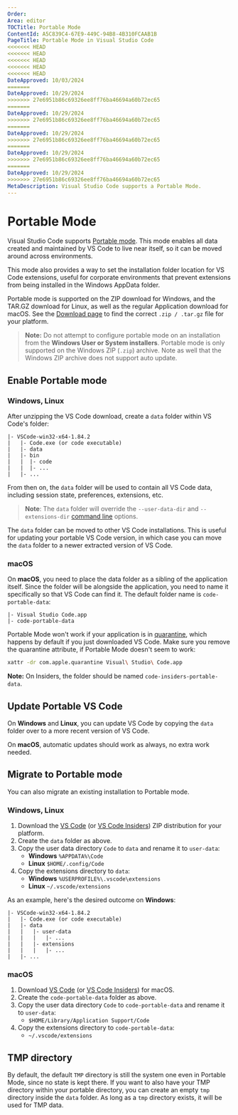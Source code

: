 ```yaml
---
Order:
Area: editor
TOCTitle: Portable Mode
ContentId: A5C839C4-67E9-449C-94B8-4B310FCAAB1B
PageTitle: Portable Mode in Visual Studio Code
<<<<<<< HEAD
<<<<<<< HEAD
<<<<<<< HEAD
<<<<<<< HEAD
<<<<<<< HEAD
DateApproved: 10/03/2024
=======
DateApproved: 10/29/2024
>>>>>>> 27e6951b86c69326ee8ff76ba46694a60b72ec65
=======
DateApproved: 10/29/2024
>>>>>>> 27e6951b86c69326ee8ff76ba46694a60b72ec65
=======
DateApproved: 10/29/2024
>>>>>>> 27e6951b86c69326ee8ff76ba46694a60b72ec65
=======
DateApproved: 10/29/2024
>>>>>>> 27e6951b86c69326ee8ff76ba46694a60b72ec65
=======
DateApproved: 10/29/2024
>>>>>>> 27e6951b86c69326ee8ff76ba46694a60b72ec65
MetaDescription: Visual Studio Code supports a Portable Mode.
---
```

# Portable Mode

Visual Studio Code supports [Portable mode](https://en.wikipedia.org/wiki/Portable_application). This mode enables all data created and maintained by VS Code to live near itself, so it can be moved around across environments.

This mode also provides a way to set the installation folder location for VS Code extensions, useful for corporate environments that prevent extensions from being installed in the Windows AppData folder.

Portable mode is supported on the ZIP download for Windows, and the TAR.GZ download for Linux, as well as the regular Application download for macOS. See the [Download page](/download) to find the correct `.zip / .tar.gz` file for your platform.

> **Note:** Do not attempt to configure portable mode on an installation from the **Windows User or System installers**. Portable mode is only supported on the Windows ZIP (`.zip`) archive. Note as well that the Windows ZIP archive does not support auto update.

## Enable Portable mode

### Windows, Linux

After unzipping the VS Code download, create a `data` folder within VS Code's folder:

```
|- VSCode-win32-x64-1.84.2
|   |- Code.exe (or code executable)
|   |- data
|   |- bin
|   |  |- code
|   |  |- ...
|   |- ...
```

From then on, the `data` folder will be used to contain all VS Code data, including session state, preferences, extensions, etc.

>**Note**: The `data` folder will override the `--user-data-dir` and `--extensions-dir` [command line](/docs/editor/command-line.md#advanced-cli-options) options.

The `data` folder can be moved to other VS Code installations. This is useful for updating your portable VS Code version, in which case you can move the `data` folder to a newer extracted version of VS Code.

### macOS

On **macOS**, you need to place the data folder as a sibling of the application itself. Since the folder will be alongside the application, you need to name it specifically so that VS Code can find it. The default folder name is `code-portable-data`:

```
|- Visual Studio Code.app
|- code-portable-data
```

Portable Mode won't work if your application is in [quarantine](https://apple.stackexchange.com/a/104875), which happens by default if you just downloaded VS Code. Make sure you remove the quarantine attribute, if Portable Mode doesn't seem to work:

```bash
xattr -dr com.apple.quarantine Visual\ Studio\ Code.app
```

**Note:** On Insiders, the folder should be named `code-insiders-portable-data`.

## Update Portable VS Code

On **Windows** and **Linux**, you can update VS Code by copying the `data` folder over to a more recent version of VS Code.

On **macOS**, automatic updates should work as always, no extra work needed.

## Migrate to Portable mode

You can also migrate an existing installation to Portable mode.

### Windows, Linux

1. Download the [VS Code](/download) (or [VS Code Insiders](/insiders)) ZIP distribution for your platform.
2. Create the `data` folder as above.
3. Copy the user data directory `Code` to `data` and rename it to `user-data`:
    * **Windows** `%APPDATA%\Code`
    * **Linux** `$HOME/.config/Code`
4. Copy the extensions directory to `data`:
    * **Windows** `%USERPROFILE%\.vscode\extensions`
    * **Linux** `~/.vscode/extensions`

As an example, here's the desired outcome on **Windows**:

```
|- VSCode-win32-x64-1.84.2
|   |- Code.exe (or code executable)
|   |- data
|   |   |- user-data
|   |   |   |- ...
|   |   |- extensions
|   |   |   |- ...
|   |- ...
```

### macOS

1. Download [VS Code](/download) (or [VS Code Insiders](/insiders)) for macOS.
2. Create the `code-portable-data` folder as above.
3. Copy the user data directory `Code` to `code-portable-data` and rename it to `user-data`:
    * `$HOME/Library/Application Support/Code`
4. Copy the extensions directory to `code-portable-data`:
    * `~/.vscode/extensions`

## TMP directory

By default, the default `TMP` directory is still the system one even in Portable Mode, since no state is kept there. If you want to also have your TMP directory within your portable directory, you can create an empty `tmp` directory inside the `data` folder. As long as a `tmp` directory exists, it will be used for TMP data.
